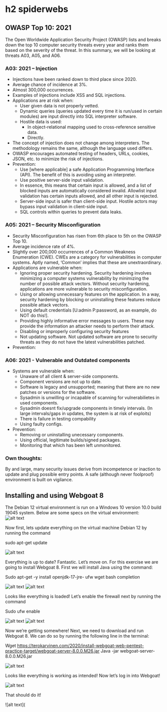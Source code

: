 # h2 spiderwebs
## OWASP Top 10: 2021
The Open Worldwide Application Security Project (OWASP) lists and breaks down the top 10 computer security threats every year and ranks them based on the severity of the threat. In this summary, we will be looking at threats A03, A05, and A06.
### A03: 2021 – Injection
*	Injections have been ranked down to third place since 2020.
*	Average chance of incidence at 3%.
*	Almost 300,000 occurrences.
*	Examples of injections include XSS and SQL injections.
*	Applications are at risk when:
    * User given data is not properly vetted.
    *	Dynamic queries (queries updated every time it is run/used in certain modules) are input directly into SQL interpreter software.
     * Hostile data is used: 
          * In object-relational mapping used to cross-reference sensitive data.
          * Directly.
*	The concept of injection does not change among interpreters. The methodology remains the same, although the language used differs.
*	OWASP encourages automated testing of headers, URLs, cookies, JSON, etc. to minimize the risk of injections.
*	Prevention:
      * Use [where applicable] a safe Application Programming Interface (API). The benefit of this is avoiding using an interpreter.
      * Use positive server-side input validation.
      * In essence, this means that certain input is allowed, and a list of blocked inputs are automatically considered invalid. Allowlist input validation has certain inputs allowed, and all other input is rejected.
      * Server-side input is safer than client-side input. Hostile actors may bypass input validation in client-side input.
      * SQL controls within queries to prevent data leaks.

### A05: 2021 – Security Misconfiguration
*	Security Misconfiguration has risen from 6th place to 5th on the OWASP Top 10.
*	Average incidence rate of 4%. 
* Slightly over 200,000 occurrences of a Common Weakness Enumeration (CWE). CWEs are a category for vulnerabilities in computer systems. Aptly named, ‘Common’ implies that these are unextraordinary. 
* Applications are vulnerable when:
    * Ignoring proper security hardening. Security hardening involves minimizing a computer systems vulnerability by minimizing the number of possible attack vectors. Without security hardening, applications are more vulnerable to security misconfiguration.
    * Using or allowing unnecessary features on the application. In a way, security hardening by blocking or uninstalling these features reduce possible attack vectors.
    * Using default credentials [U:admin P:password, as an example, do NOT do this!].
    * Providing highly informative error messages to users. These may provide the information an attacker needs to perform their attack.
    * Disabling or improperly configuring security features
    * Not updating software. Not updated software are prone to security threats as they do not have the latest vulnerabilities patched.
* Prevention:

### A06: 2021 - Vulnerable and Outdated components
* Systems are vulnerable when:
    * Unaware of all client & server-side components.
    * Component versions are not up to date.
    * Software is legacy and unsupported; meaning that there are no new patches or versions for the software.
    * Sysadmin is unwilling or incapable of scanning for vulnerabilietes in used components.
    * Sysadmin doesnt fix/upgrade components in timely intervals. (In large intervals/gaps in updates, the system is at risk of exploits)
    * There is failure in testing compability
    * Using faulty configs.
* Prevention:
    * Removing or uninstalling unecessary components.
    * Using official, legitimate builds/signed packages.
    * Monitoring that which has been left unmonitored.

### Own thoughts:
By and large, many security issues derive from incompetence or inaction to update and plug possible entry points. A safe (although never foolproof) environment is built on vigilance.

## Installing and using Webgoat 8
The Debian 12 virtual environment is run on a Windows 10 version 10.0 build 19045 system. Below are some specs on the virtual environment:  
 ![alt text](https://user-images.githubusercontent.com/142781925/265199086-98ce3440-2c6f-400b-9c75-f39d42ffeef4.png)

Now first, lets update everything on the virtual machine Debian 12 by running the command 

sudo apt-get update

 ![alt text](https://user-images.githubusercontent.com/142781925/265199088-3c7d7d89-1bdc-4821-b68f-5bf6ec2a5a0d.png)

 
Everything is up to date? Fantastic. Let’s move on. 
For this exercise we are going to install Webgoat 8. First we will install Java using the command:

Sudo apt-get -y install openjdk-17-jre- ufw wget bash completion

 ![alt text](https://user-images.githubusercontent.com/142781925/265199089-d161dc4c-d372-4a99-8ba0-875ca8c48f6f.png)
 ![alt text](https://user-images.githubusercontent.com/142781925/265199091-b3021942-1aec-44b5-8f4e-b8051a5ececc.png)
 
Looks like everything is loaded! Let’s enable the firewall next by running the command 

Sudo ufw enable
 
 ![alt text](https://user-images.githubusercontent.com/142781925/265199092-aa21a81c-9273-4762-989a-789f86fb03c3.png)
 ![alt text](https://user-images.githubusercontent.com/142781925/265199093-92125fdf-ea80-4ca8-b1a1-6cf4ffa79747.png)

Now we’re getting somewhere! Next, we need to download and run Webgoat 8. We can do so by running the following line in the terminal:

Wget https://terokarvinen.com/2020/install-webgoat-web-pentest-practice-target/webgoat-server-8.0.0.M26.jar
Java -jar webgoat-server-8.0.0.M26.jar

 ![alt text](https://user-images.githubusercontent.com/142781925/265199095-a76139ea-e142-4af6-b986-014c2e568a63.png)
  
Looks like everything is working as intended! Now let’s log in into Webgoat!

 ![alt text](https://user-images.githubusercontent.com/142781925/265199097-92fd90db-4392-47d0-bd10-50d10e163a89.png)
 
  
That should do it!

 ![alt text](

